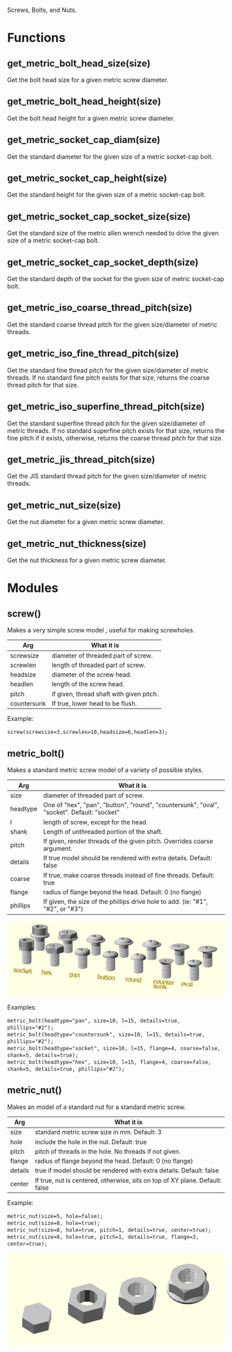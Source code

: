 Screws, Bolts, and Nuts.

# Functions

## get\_metric\_bolt\_head\_size(size)
Get the bolt head size for a given metric screw diameter.



## get\_metric\_bolt\_head\_height(size)
Get the bolt head height for a given metric screw diameter.



## get\_metric\_socket\_cap\_diam(size)
Get the standard diameter for the given size of a metric
socket-cap bolt.



## get\_metric\_socket\_cap\_height(size)
Get the standard height for the given size of a metric
socket-cap bolt.



## get\_metric\_socket\_cap\_socket\_size(size)
Get the standard size of the metric allen wrench needed to
drive the given size of a metric socket-cap bolt.



## get\_metric\_socket\_cap\_socket\_depth(size)
Get the standard depth of the socket for the given size of
metric socket-cap bolt.



## get\_metric\_iso\_coarse\_thread\_pitch(size)
Get the standard coarse thread pitch for the given size/diameter
of metric threads.



## get\_metric\_iso\_fine\_thread\_pitch(size)
Get the standard fine thread pitch for the given size/diameter
of metric threads.  If no standard fine pitch exists for that
size, returns the coarse thread pitch for that size.



## get\_metric\_iso\_superfine\_thread\_pitch(size)
Get the standard superfine thread pitch for the given
size/diameter of metric threads.  If no standard superfine
pitch exists for that size, returns the fine pitch if it
exists, otherwise, returns the coarse thread pitch for
that size.



## get\_metric\_jis\_thread\_pitch(size)
Get the JIS standard thread pitch for the given size/diameter
of metric threads.



## get\_metric\_nut\_size(size)
Get the nut diameter for a given metric screw diameter.



## get\_metric\_nut\_thickness(size)
Get the nut thickness for a given metric screw diameter.



# Modules

## screw()
Makes a very simple screw model , useful for making screwholes.

Arg         | What it is
----------- | -----------------------------
screwsize   | diameter of threaded part of screw.
screwlen    | length of threaded part of screw.
headsize    | diameter of the screw head.
headlen     | length of the screw head.
pitch       | if given, thread shaft with given pitch.
countersunk | If true, lower head to be flush.

Example:

    screw(screwsize=3,screwlen=10,headsize=6,headlen=3);



## metric\_bolt()
Makes a standard metric screw model of a variety of possible styles.

Arg         | What it is
----------- | -----------------------------
size        | diameter of threaded part of screw.
headtype    | One of "hex", "pan", "button", "round", "countersunk", "oval", "socket".  Default: "socket"
l           | length of screw, except for the head.
shank       | Length of unthreaded portion of the shaft.
pitch       | If given, render threads of the given pitch.  Overrides coarse argument.
details     | If true model should be rendered with extra details.  Default: false
coarse      | If true, make coarse threads instead of fine threads.  Default: true
flange      | radius of flange beyond the head.  Default: 0 (no flange)
phillips    | If given, the size of the phillips drive hole to add.  (ie: "#1", "#2", or "#3")

![Types of metric\_bolt()](metric_bolts.png)

Examples:

    metric_bolt(headtype="pan", size=10, l=15, details=true, phillips="#2");
    metric_bolt(headtype="countersunk", size=10, l=15, details=true, phillips="#2");
    metric_bolt(headtype="socket", size=10, l=15, flange=4, coarse=false, shank=5, details=true);
    metric_bolt(headtype="hex", size=10, l=15, flange=4, coarse=false, shank=5, details=true, phillips="#2");



## metric\_nut()
Makes an model of a standard nut for a standard metric screw.

Arg       | What it is
--------- | -----------------------------
size      | standard metric screw size in mm. Default: 3
hole      | include the hole in the nut.  Default: true
pitch     | pitch of threads in the hole.  No threads if not given.
flange    | radius of flange beyond the head.  Default: 0 (no flange)
details   | true if model should be rendered with extra details.  Default: false
center    | If true, nut is centered, otherwise, sits on top of XY plane.  Default: false

Example:

    metric_nut(size=5, hole=false);
    metric_nut(size=8, hole=true);
    metric_nut(size=8, hole=true, pitch=1, details=true, center=true);
    metric_nut(size=8, hole=true, pitch=1, details=true, flange=3, center=true);

![metric\_nut() Examples](metric_nuts.png)



